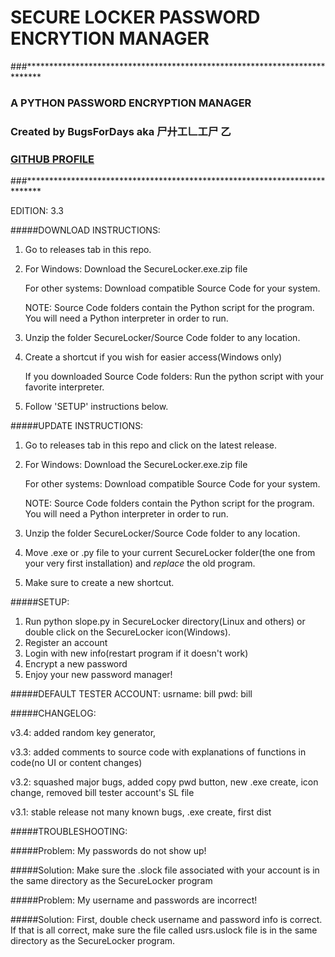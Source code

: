 # SECURE LOCKER PASSWORD ENCRYTION MANAGER
###***************************************************************************
### A PYTHON PASSWORD ENCRYPTION MANAGER                                     
### Created by BugsForDays aka 尸廾工𠃊工尸 乙
### [GITHUB PROFILE](https://github.com/BugsForDays "To my Github Profile!!!")
###***************************************************************************

EDITION: 3.3

#####DOWNLOAD INSTRUCTIONS:
1. Go to releases tab in this repo.
2. For Windows: Download the SecureLocker.exe.zip file

   For other systems: Download compatible Source Code for your system.
   
   NOTE: Source Code folders contain the Python script for the program. You will need a Python interpreter in order to run.
3. Unzip the folder SecureLocker/Source Code folder to any location.
4. Create a shortcut if you wish for easier access(Windows only)

   If you downloaded Source Code folders: Run the python script with your favorite interpreter.
5. Follow 'SETUP' instructions below.

#####UPDATE INSTRUCTIONS:
1. Go to releases tab in this repo and click on the latest release.
2. For Windows: Download the SecureLocker.exe.zip file

   For other systems: Download compatible Source Code for your system.
   
   NOTE: Source Code folders contain the Python script for the program. You will need a Python interpreter in order to run.
3. Unzip the folder SecureLocker/Source Code folder to any location.
4. Move .exe or .py file to your current SecureLocker folder(the one from your very first installation) and *replace* the old program.
5. Make sure to create a new shortcut.

#####SETUP:
1. Run python slope.py in SecureLocker directory(Linux and others) or double click on the SecureLocker icon(Windows).
2. Register an account
3. Login with new info(restart program if it doesn't work)
4. Encrypt a new password
5. Enjoy your new password manager!

#####DEFAULT TESTER ACCOUNT:
usrname: bill
pwd: bill

#####CHANGELOG:

v3.4: added random key generator,

v3.3: added comments to source code with explanations of functions in code(no UI or content changes)

v3.2: squashed major bugs, added copy pwd button, new .exe create, icon change, removed bill tester account's SL file

v3.1: stable release not many known bugs, .exe create, first dist

#####TROUBLESHOOTING:

#####Problem: 
My passwords do not show up!

#####Solution: 
Make sure the .slock file associated with your account is in the same directory as the SecureLocker program

#####Problem: 
My username and passwords are incorrect!

#####Solution: 
First, double check username and password info is correct. If that is all correct, make sure the file called usrs.uslock file is            in the same directory as the SecureLocker program.
